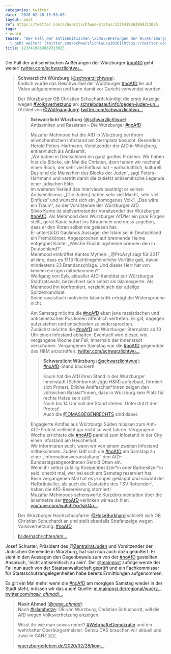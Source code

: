 ```yaml
---
categories: twitter
date: '2020-02-28 15:53:06'
layout: post
ref: https://twitter.com/schwarzlichtwue/status/1233419863869313025
tags:
- noafd
teaser: "Der Fall der antisemitischen \xC4u\xDFerungen der W\xFCrzburger [#noAfD](/t/noafd)\
  \ geht weiter! [twitter.com/schwarzlichtwu\u2026](https://twitter.com/schwarzlichtwue/status/1233330079662592002)"
title: 1233419863869313025
---
```

Der Fall der antisemitischen Äußerungen der Würzburger [#noAfD](/t/noafd) geht weiter! [twitter.com/schwarzlichtwu…](https://twitter.com/schwarzlichtwue/status/1233330079662592002)
> <b>Schwarzlicht Würzburg</b> ([@schwarzlichtwue](https://twitter.com/schwarzlichtwue)):  
>Endlich wurde das Geschwurbel der Würzburger [#noAfD](/t/noafd)'ler auf Video aufgenommen und kann damit vor Gericht verwendet werden.  
>  
>  
>  
>Der Würzburger OB Christian Schuchardt kündigt die erste Anzeige wegen [#Volksverhetzung](/t/volksverhetzung) an: [schreibdasauf.info/gegen-juden-un…](https://schreibdasauf.info/gegen-juden-und-muslime-afd-wahlkampf-in-wuerzburg) (Artikel von [@WolfgangJung](https://twitter.com/WolfgangJung)) [twitter.com/schwarzlichtwu…](https://twitter.com/schwarzlichtwue/status/1233044382691024899)  
>> <b>Schwarzlicht Würzburg</b> ([@schwarzlichtwue](https://twitter.com/schwarzlichtwue)):    
>>Antisemiten und Rassisten – Die Würzburger [#noAfD](/t/noafd)    
>>    
>>    
>>    
>>Muzafar Mehmood hat die AfD in Würzburg bei ihrem allwöchentlichen Infostand am Sternplatz besucht. Besonders Herold Peters-Hartmann, Vorsitzender der AfD in Würzburg, entlarvt sich als Antisemit.    
>>„Wir haben in Deutschland ein ganz großes Problem. Wir haben hier die Blöcke, ein Mal die Christen, dann haben wir nochmal einen Block, der sehr viel Einfluss hat – wirtschaftlich, kulturell.     
>> Das sind die Menschen des Blocks der Juden“, sagt Peters-Hartmann und vertritt damit die zutiefst antisemitische Legende einer jüdischen Elite.    
>>Im weiteren Verlauf des Interviews bestätigt er seinen Antisemitismus „[Die Juden] haben sehr viel Macht, sehr viel Einfluss“ und wünscht sich ein „homogenes Volk“. „Das wäre ein Traum“, so der Vorsitzende der Würzburger AfD.    
>>Silvio Kante ist stellvertretender Vorsitzender der Würzburger [#noAfD](/t/noafd). Als Mehmood dem Würzburger AfD‘ler ein paar Fragen stellt, gerät Kante sofort ins Straucheln und muss zugeben, dass er den Koran selbst nie gelesen hat.    
>>Er unterstützt Gaulands Aussage, der Islam sei in Deutschland ein Fremdkörper. Angesprochen auf brennende Heime entgegnet Kante: „Welche Flüchtlingsheime brennen den in Deutschland?“.    
>>Mehmood entkräftet Kantes Mythen: „@ProAsyl sagt für 2017 alleine, dass es 1713 flüchtlingsfeindliche Vorfälle gab, davon mindestens 23 Brandanschläge. Und dieser Herr hat von keinem einzigen mitbekommen?“    
>>Wolfgang von Eyb, aktueller AfD-Kandidat zur Würzburger Stadtratswahl, bezeichnet sich selbst als Islamexperte. Als Mehmood ihn konfrontiert, verzieht sich der adelige Spitzenkandidat.    
>>Seine rassistisch motivierte Islamkritik erträgt die Widersprüche nicht.    
>>    
>>    
>>    
>>Am Samstag möchte die [#noAfD](/t/noafd) eben jene rassistischen und antisemitischen Positionen öffentlich vertreten. Es gilt, dagegen aufzustehen und entschieden zu widersprechen.    
>>Zunächst möchte die [#noAfD](/t/noafd) am Würzburger Sternplatz ab 10 Uhr einen Infostand abhalten. Eventuell wird dieser, wie vergangene Woche der Fall, innerhalb der Innenstadt verschoben. Vergangenen Samstag war die [#noAfD](/t/noafd) gegenüber des H&amp;M anzutreffen. [twitter.com/schwarzlichtwu…](https://twitter.com/schwarzlichtwue/status/1231159447722086400)    
>>> <b>Schwarzlicht Würzburg</b> ([@schwarzlichtwue](https://twitter.com/schwarzlichtwue)):      
>>>[#noAfD](/t/noafd)-Stand blockiert!      
>>>      
>>>      
>>>      
>>>Kaum hat die AfD ihren Stand in der Würzburger Innenstadt (Schönbornstr./ggü H&amp;M) aufgebaut, formiert sich Protest. Etliche Antifaschist\*innen zeigen den völkischen Rassist\*innen, dass in Würzburg kein Platz für rechte Hetze sein soll!       
>>>Noch bis 14 Uhr soll der Stand stehen. Unterstützt den Protest!      
>>>Auch die [@OMASGEGENRECHTS](https://twitter.com/OMASGEGENRECHTS) sind dabei.       
>>    
>>    
>>Engagierte Antifas aus Würzburgs Süden müssen zum Anti-AfD-Protest vielleicht gar nicht so weit fahren. Vergangene Woche errichtete die [#noAfD](/t/noafd) parallel zum Infostand in der City einen Infostand am Heuchelhof.    
>>Wir informieren euch, wenn wir von einem zweiten Infostand mitbekommen. Zudem lädt sich die [#noAfD](/t/noafd) am Samstag zu einer „Informationsveranstaltung“ den AfD-Bundestagsabgeordneten Gerold Otten ein.    
>>Wenn ihr selbst zufällig Kneipenbesitzer\*in oder Barbesitzer\*in seid, checkt mal, wer bei euch am Samstag reserviert hat.    
>>Beim vergangenen Mal hat es ja super geklappt und sowohl der Hofbräukeller, als auch die Gaststätte des TSV Rottendorf, haben die AfD-Reservierung storniert!    
>>Muzafar Mehmoods sehenswerte Kurzdokumentation über die Islamhetze der [#noAfD](/t/noafd) verlinken wir euch hier: [youtube.com/watch?v=1sikQo…](https://www.youtube.com/watch?v=1sikQo0KKCc)    
>  
>  
>Der Würzburger Hochschulpfarrer [@HoseBurkhard](https://twitter.com/HoseBurkhard) schließt sich OB Christian Schuchardt an und stellt ebenfalls Strafanzeige wegen Volksverhetzung. [#noAfD](/t/noafd)  
>  
>  
>  
>[br.de/nachrichten/am…](https://www.br.de/nachrichten/amp/bayern/wuerzburger-oberbuergermeister-will-afd-anzeigen,Rrm8wPQ)  


Josef Schuster, Präsident des [@ZentralratJuden](https://twitter.com/ZentralratJuden) und Vorsitzender der Jüdischen Gemeinde in Würzburg, hat sich nun auch dazu geäußert. Er sieht in den Aussagen den Gegenbeweis zum von der [#noAfD](/t/noafd) gestellten Anspruch, 'nicht antisemitisch zu sein'.
Der [@mainpost](https://twitter.com/mainpost) zufolge werde der Fall nun auch von der Staatsanwaltschaft geprüft und ein Fachkommissar für Staatsschutzangelegenheiten habe bereits Ermittlungen aufgenommen.



Es gilt ein Mal mehr: wenn die [#noAfD](/t/noafd) am morgigen Samstag wieder in der Stadt steht, müssen wir das auch!
Quelle: [m.mainpost.de/regional/wuerz…](https://m.mainpost.de/regional/wuerzburg/Wuerzburger-OB-schaltet-Polizei-wegen-AfD-Funktionaeren-ein;art735,10413925)
[twitter.com/_nasir_ahmad_/…](https://twitter.com/_nasir_ahmad_/status/1233411381929693185?s=19)
> <b>Nasir Ahmad</b> ([@_nasir_ahmad_](https://twitter.com/_nasir_ahmad_)):  
>Nach [#Islamhetze](/t/islamhetze): OB von Würzburg, Christian Schuchardt, will die AfD wegen Volksverhetzung anzeigen.  
>  
>  
>  
>Wisst ihr wie man sowas nennt? [#WehrhafteDemokratie](/t/wehrhaftedemokratie) und ein wehrhafter Oberbürgermeister. Genau DAS brauchen wir aktuell und zwar in GANZ 🇩🇪.  
>  
>  
>  
>[wuerzburgerleben.de/2020/02/28/kom…](https://www.wuerzburgerleben.de/2020/02/28/kommunalwahl-christian-schuchardt-afd-wegen-volksverhetzung-anzeigen-politik/)  

